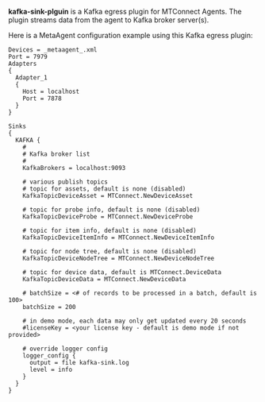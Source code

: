 **kafka-sink-plguin** is a Kafka egress plugin for MTConnect Agents.  The plugin streams data from the agent to Kafka broker server(s).

Here is a MetaAgent configuration example using this Kafka egress plugin:
```
Devices = _metaagent_.xml
Port = 7979
Adapters
{
  Adapter_1
  {
    Host = localhost
    Port = 7878
  }
}

Sinks
{
  KAFKA {
    #
    # Kafka broker list
    #
    KafkaBrokers = localhost:9093

    # various publish topics
    # topic for assets, default is none (disabled)
    KafkaTopicDeviceAsset = MTConnect.NewDeviceAsset

    # topic for probe info, default is none (disabled)
    KafkaTopicDeviceProbe = MTConnect.NewDeviceProbe

    # topic for item info, default is none (disabled)
    KafkaTopicDeviceItemInfo = MTConnect.NewDeviceItemInfo

    # topic for node tree, default is none (disabled)
    KafkaTopicDeviceNodeTree = MTConnect.NewDeviceNodeTree

    # topic for device data, default is MTConnect.DeviceData
    KafkaTopicDeviceData = MTConnect.NewDeviceData

    # batchSize = <# of records to be processed in a batch, default is 100>
    batchSize = 200

    # in demo mode, each data may only get updated every 20 seconds
    #licenseKey = <your license key - default is demo mode if not provided>

    # override logger config 
    logger_config {
      output = file kafka-sink.log
      level = info
    }
  }
}
```
